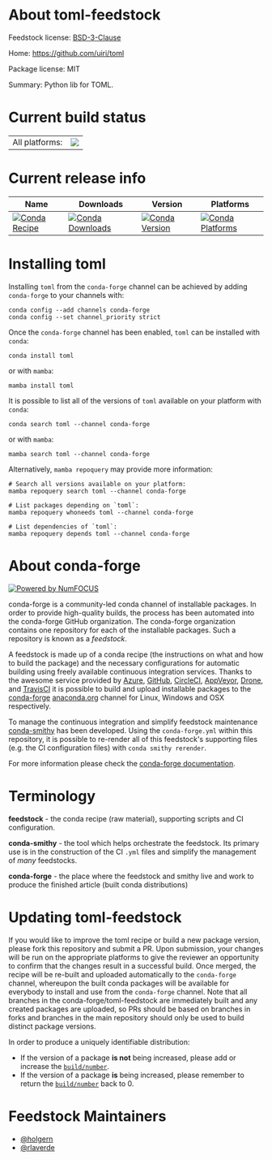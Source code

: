 About toml-feedstock
====================

Feedstock license: [BSD-3-Clause](https://github.com/conda-forge/toml-feedstock/blob/main/LICENSE.txt)

Home: https://github.com/uiri/toml

Package license: MIT

Summary: Python lib for TOML.

Current build status
====================


<table><tr><td>All platforms:</td>
    <td>
      <a href="https://dev.azure.com/conda-forge/feedstock-builds/_build/latest?definitionId=6037&branchName=main">
        <img src="https://dev.azure.com/conda-forge/feedstock-builds/_apis/build/status/toml-feedstock?branchName=main">
      </a>
    </td>
  </tr>
</table>

Current release info
====================

| Name | Downloads | Version | Platforms |
| --- | --- | --- | --- |
| [![Conda Recipe](https://img.shields.io/badge/recipe-toml-green.svg)](https://anaconda.org/conda-forge/toml) | [![Conda Downloads](https://img.shields.io/conda/dn/conda-forge/toml.svg)](https://anaconda.org/conda-forge/toml) | [![Conda Version](https://img.shields.io/conda/vn/conda-forge/toml.svg)](https://anaconda.org/conda-forge/toml) | [![Conda Platforms](https://img.shields.io/conda/pn/conda-forge/toml.svg)](https://anaconda.org/conda-forge/toml) |

Installing toml
===============

Installing `toml` from the `conda-forge` channel can be achieved by adding `conda-forge` to your channels with:

```
conda config --add channels conda-forge
conda config --set channel_priority strict
```

Once the `conda-forge` channel has been enabled, `toml` can be installed with `conda`:

```
conda install toml
```

or with `mamba`:

```
mamba install toml
```

It is possible to list all of the versions of `toml` available on your platform with `conda`:

```
conda search toml --channel conda-forge
```

or with `mamba`:

```
mamba search toml --channel conda-forge
```

Alternatively, `mamba repoquery` may provide more information:

```
# Search all versions available on your platform:
mamba repoquery search toml --channel conda-forge

# List packages depending on `toml`:
mamba repoquery whoneeds toml --channel conda-forge

# List dependencies of `toml`:
mamba repoquery depends toml --channel conda-forge
```


About conda-forge
=================

[![Powered by
NumFOCUS](https://img.shields.io/badge/powered%20by-NumFOCUS-orange.svg?style=flat&colorA=E1523D&colorB=007D8A)](https://numfocus.org)

conda-forge is a community-led conda channel of installable packages.
In order to provide high-quality builds, the process has been automated into the
conda-forge GitHub organization. The conda-forge organization contains one repository
for each of the installable packages. Such a repository is known as a *feedstock*.

A feedstock is made up of a conda recipe (the instructions on what and how to build
the package) and the necessary configurations for automatic building using freely
available continuous integration services. Thanks to the awesome service provided by
[Azure](https://azure.microsoft.com/en-us/services/devops/), [GitHub](https://github.com/),
[CircleCI](https://circleci.com/), [AppVeyor](https://www.appveyor.com/),
[Drone](https://cloud.drone.io/welcome), and [TravisCI](https://travis-ci.com/)
it is possible to build and upload installable packages to the
[conda-forge](https://anaconda.org/conda-forge) [anaconda.org](https://anaconda.org/)
channel for Linux, Windows and OSX respectively.

To manage the continuous integration and simplify feedstock maintenance
[conda-smithy](https://github.com/conda-forge/conda-smithy) has been developed.
Using the ``conda-forge.yml`` within this repository, it is possible to re-render all of
this feedstock's supporting files (e.g. the CI configuration files) with ``conda smithy rerender``.

For more information please check the [conda-forge documentation](https://conda-forge.org/docs/).

Terminology
===========

**feedstock** - the conda recipe (raw material), supporting scripts and CI configuration.

**conda-smithy** - the tool which helps orchestrate the feedstock.
                   Its primary use is in the construction of the CI ``.yml`` files
                   and simplify the management of *many* feedstocks.

**conda-forge** - the place where the feedstock and smithy live and work to
                  produce the finished article (built conda distributions)


Updating toml-feedstock
=======================

If you would like to improve the toml recipe or build a new
package version, please fork this repository and submit a PR. Upon submission,
your changes will be run on the appropriate platforms to give the reviewer an
opportunity to confirm that the changes result in a successful build. Once
merged, the recipe will be re-built and uploaded automatically to the
`conda-forge` channel, whereupon the built conda packages will be available for
everybody to install and use from the `conda-forge` channel.
Note that all branches in the conda-forge/toml-feedstock are
immediately built and any created packages are uploaded, so PRs should be based
on branches in forks and branches in the main repository should only be used to
build distinct package versions.

In order to produce a uniquely identifiable distribution:
 * If the version of a package **is not** being increased, please add or increase
   the [``build/number``](https://docs.conda.io/projects/conda-build/en/latest/resources/define-metadata.html#build-number-and-string).
 * If the version of a package **is** being increased, please remember to return
   the [``build/number``](https://docs.conda.io/projects/conda-build/en/latest/resources/define-metadata.html#build-number-and-string)
   back to 0.

Feedstock Maintainers
=====================

* [@holgern](https://github.com/holgern/)
* [@rlaverde](https://github.com/rlaverde/)

